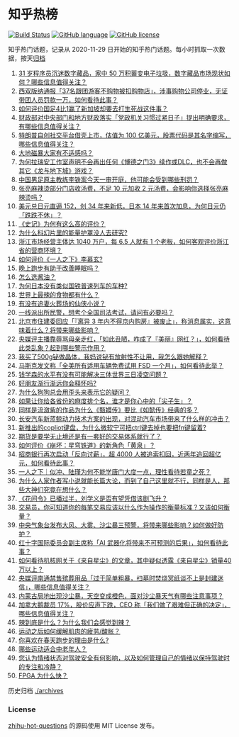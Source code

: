 # 知乎热榜
[![Build Status](https://github.com/ToWeLong/zhihu-hot-questions/workflows/CI/badge.svg)](https://github.com/ToWeLong/zhihu-hot-questions/actions)
[![GitHub language](https://img.shields.io/badge/language-golang-orange.svg)](https://golang.org/)
[![GitHub license](https://img.shields.io/github/license/ToWeLong/zhihu-hot-questions)](https://github.com/ToWeLong/zhihu-hot-questions/blob/main/LICENSE)

知乎热门话题，记录从 2020-11-29 日开始的知乎热门话题。每小时抓取一次数据，按天[归档](./archives)

<!-- BEGIN -->

1. [31 岁程序员沉迷数字藏品，家中 50 万积蓄变电子垃圾，数字藏品市场现状如何？哪些信息值得关注？](https://www.zhihu.com/question/650353996)
1. [西双版纳通报「37名跟团游客不购物被扣购物店」，涉事购物公司停业，无证带团人员罚款一万，如何看待此事？](https://www.zhihu.com/question/650396003)
1. [如何评价国足4比1赢了新加坡却要去打生死战这件事？](https://www.zhihu.com/question/650411220)
1. [财政部对中央部门和地方财政落实「党政机关习惯过紧日子」提出明确要求，有哪些信息值得关注？](https://www.zhihu.com/question/650427279)
1. [特朗普自创社交平台借壳上市，估值为 100 亿美元，股票代码是其名字缩写，哪些信息值得关注？](https://www.zhihu.com/question/650407747)
1. [大地磁暴大家有不适感吗？](https://www.zhihu.com/question/650144403)
1. [为何拉瑞安工作室声明不会再出任何《博德之门3》续作或DLC，也不会再做其它《龙与地下城》游戏？](https://www.zhihu.com/question/649981812)
1. [中国男足原主教练李铁案今天一审开庭，他可能会受到哪些刑罚？](https://www.zhihu.com/question/650500171)
1. [张亮麻辣烫部分门店收汤费，不足 10 元加收 2 元汤费，会影响你选择张亮麻辣烫吗？](https://www.zhihu.com/question/650172021)
1. [美元兑日元直逼 152，创 34 年来新低，日本 14 年来首次加息，为何日元仍「跌跌不休」？](https://www.zhihu.com/question/650468236)
1. [《史记》为何有这么高的评价？](https://www.zhihu.com/question/650131069)
1. [为什么科幻片里的能量护罩没人去研究?](https://www.zhihu.com/question/439719832)
1. [浙江市场经营主体达 1040 万户，每 6.5 人就有 1 个老板，如何客观评价浙江省的营商环境？](https://www.zhihu.com/question/650413678)
1. [如何评价《一人之下》李慕玄?](https://www.zhihu.com/question/641136463)
1. [晚上跑步有助于改善睡眠吗？](https://www.zhihu.com/question/650501682)
1. [怎么选酱油？](https://www.zhihu.com/question/21019672)
1. [为何日本没有类似国铁普速列车的车种?](https://www.zhihu.com/question/648883417)
1. [世界上最辣的食物都有什么？](https://www.zhihu.com/question/649692901)
1. [有没有追妻火葬场的仙侠小说？](https://www.zhihu.com/question/648261956)
1. [一线派出所民警，想考个全国司法考试，请问有必要吗？](https://www.zhihu.com/question/648451069)
1. [北京市住建委回应「『离异 3 年内不得京内购房』被废止」，称消息属实，这意味着什么？将带来哪些影响？](https://www.zhihu.com/question/650418143)
1. [央媒评主播靠辱骂母亲走红，「如此丑陋，咋成了『美丽』网红？」，如何看待此类乱象？起到哪些警示作用？](https://www.zhihu.com/question/650413100)
1. [我买了500g铋做晶体，我妈说铋有放射性不让用，我怎么跟她解释？](https://www.zhihu.com/question/649561442)
1. [马斯克发文称「全美所有适用车辆免费试用 FSD 一个月」，如何看待此举？](https://www.zhihu.com/question/650360837)
1. [钱学森的水平有没有可能解决三体世界三日凌空问题？](https://www.zhihu.com/question/650172703)
1. [好朋友渐行渐远你会释怀吗?](https://www.zhihu.com/question/649351362)
1. [为什么狗狗总会用歪头来表示它的疑问？](https://www.zhihu.com/question/648060122)
1. [如果让你给各省份的麻度排个名，谁才是你心中的「尖子生」？](https://www.zhihu.com/question/649692946)
1. [同样是流潋紫的作品为什么《甄嬛传》要比《如懿传》经典的多？](https://www.zhihu.com/question/334989520)
1. [长安汽车新蓝鲸动力技术方案的出现，对混动汽车市场带来了什么样的冲击？](https://www.zhihu.com/question/650276039)
1. [新推出的copliot键盘，为什么微软宁可把ctrl键去掉也要把fn键留着?](https://www.zhihu.com/question/650268158)
1. [期货是要学无止境还是有一套好的交易体系就行了？](https://www.zhihu.com/question/650178375)
1. [如何评价《崩坏：星穹铁道》的新角色「黄泉」？](https://www.zhihu.com/question/650357674)
1. [招商银行再次启动「反向讨薪」，超 4000 人被追索扣回，近两年追回超亿元，如何看待此事？](https://www.zhihu.com/question/650502312)
1. [一人之下｜似冲、陆瑾为何不能学唐门大度一点，理性看待若童之死？](https://www.zhihu.com/question/646211092)
1. [为什么人家作者写小说就能长篇大论，而到了自己这里就不行，同样是人，那些大神们究竟在想什么？](https://www.zhihu.com/question/650318209)
1. [《花间令》已播过半，刘学义是否有望凭借该剧飞升？](https://www.zhihu.com/question/649732871)
1. [交易员，你可知道你的每笔交易应该以什么作为操作的衡量标准？又该如何衡量？](https://www.zhihu.com/question/460799223)
1. [中央气象台发布大风、大雾、沙尘暴三预警，将带来哪些影响？如何做好防护？](https://www.zhihu.com/question/650415674)
1. [红十字国际委员会副主席称「AI 武器化将带来不可预测的后果」，如何看待此事？](https://www.zhihu.com/question/650415433)
1. [如何看待机核网关于《来自星尘》的文章，其中疑似透露《来自星尘》销量40万以上？](https://www.zhihu.com/question/650360850)
1. [央媒评南通禁售殡葬用品「过于简单粗暴，扫墓时焚烧冥纸谈不上是封建迷信」，哪些信息值得关注？](https://www.zhihu.com/question/650407674)
1. [内蒙古局地出现沙尘暴，天空变成橙色，面对沙尘暴天气有哪些注意事项？](https://www.zhihu.com/question/650413317)
1. [加拿大鹅裁员 17%，股价应声下跌，CEO 称「我们做了艰难但正确的决定」，哪些信息值得关注？](https://www.zhihu.com/question/650390151)
1. [辣到底是什么？为什么我们会感觉到辣？](https://www.zhihu.com/question/649692904)
1. [运动之后如何缓解肌肉的疲劳/酸胀？](https://www.zhihu.com/question/649666499)
1. [你喜欢在春天跑步的理由是什么?](https://www.zhihu.com/question/649088010)
1. [哪些运动适合中老年人？](https://www.zhihu.com/question/650349648)
1. [您认为情绪状态对驾驶安全有何影响，以及如何管理自己的情绪以保持驾驶时的专注和冷静？](https://www.zhihu.com/question/650440652)
1. [FPGA 为什么快？](https://www.zhihu.com/question/648464161)

<!-- END -->

历史归档 [./archives](./archives)


### License
[zhihu-hot-questions](https://github.com/towelong/zhihu-hot-questions) 的源码使用 MIT License 发布。